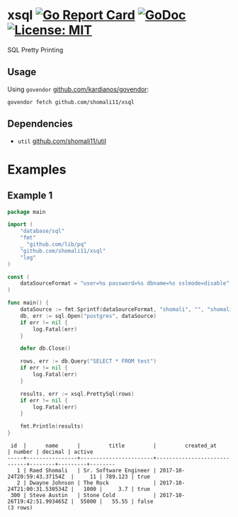 # xsql [![Go Report Card](https://goreportcard.com/badge/github.com/shomali11/xsql)](https://goreportcard.com/report/github.com/shomali11/xsql) [![GoDoc](https://godoc.org/github.com/shomali11/xsql?status.svg)](https://godoc.org/github.com/shomali11/xsql) [![License: MIT](https://img.shields.io/badge/License-MIT-yellow.svg)](https://opensource.org/licenses/MIT)

SQL Pretty Printing

## Usage

Using `govendor` [github.com/kardianos/govendor](https://github.com/kardianos/govendor):

```
govendor fetch github.com/shomali11/xsql
```

## Dependencies

* `util` [github.com/shomali11/util](https://github.com/shomali11/util)

# Examples

## Example 1

```go
package main

import (
	"database/sql"
	"fmt"
	_ "github.com/lib/pq"
	"github.com/shomali11/xsql"
	"log"
)

const (
	dataSourceFormat = "user=%s password=%s dbname=%s sslmode=disable"
)

func main() {
	dataSource := fmt.Sprintf(dataSourceFormat, "shomali", "", "shomali")
	db, err := sql.Open("postgres", dataSource)
	if err != nil {
		log.Fatal(err)
	}

	defer db.Close()

	rows, err := db.Query("SELECT * FROM test")
	if err != nil {
		log.Fatal(err)
	}

	results, err := xsql.PrettySql(rows)
	if err != nil {
		log.Fatal(err)
	}

	fmt.Println(results)
}
```

```
 id  |      name      |         title         |         created_at          | number | decimal | active
-----+----------------+-----------------------+-----------------------------+--------+---------+--------
   1 | Raed Shomali   | Sr. Software Engineer | 2017-10-24T20:59:43.37154Z  |     11 | 789.123 | true
   2 | Dwayne Johnson | The Rock              | 2017-10-24T21:00:31.530534Z |   1000 |     3.7 | true
 300 | Steve Austin   | Stone Cold            | 2017-10-26T19:42:51.993465Z |  55000 |   55.55 | false
(3 rows)
```